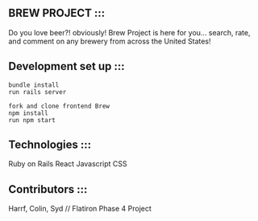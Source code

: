 BREW PROJECT :::
----------------------
Do you love beer?! obviously! Brew Project is here for you... search, rate, and comment on any brewery from across the United States!


Development set up :::
----------------------
```fork and clone Backend Brew 
bundle install
run rails server

fork and clone frontend Brew
npm install
run npm start
```

Technologies :::
----------------------
Ruby on Rails
React
Javascript
CSS 

Contributors :::
----------------------
Harrf,
Colin,
Syd
// Flatiron Phase 4 Project
